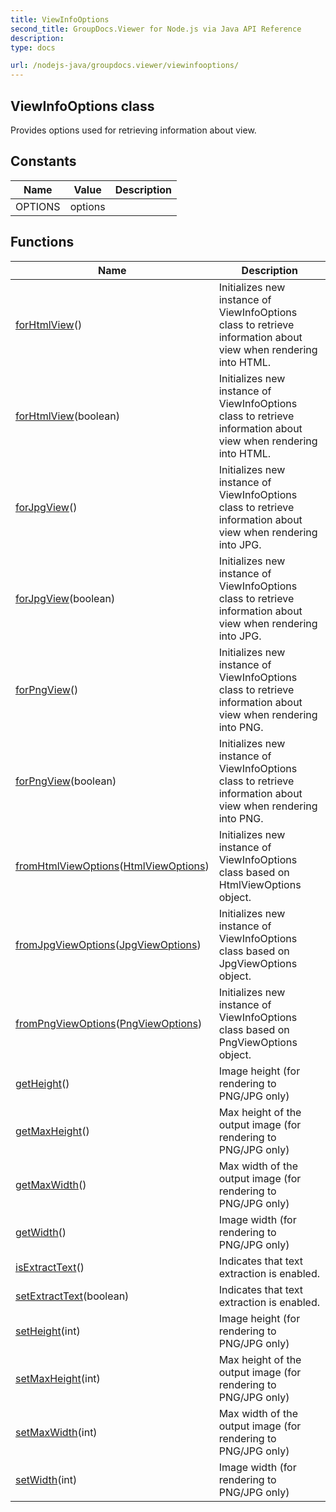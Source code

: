 ```yaml
---
title: ViewInfoOptions
second_title: GroupDocs.Viewer for Node.js via Java API Reference
description: 
type: docs

url: /nodejs-java/groupdocs.viewer/viewinfooptions/
---
```


## ViewInfoOptions class

 Provides options used for retrieving information about view.
 

## Constants

| Name | Value | Description |
| --- | --- | --- |
| OPTIONS | options |  |


## Functions

| Name | Description |
| --- | --- |
| [forHtmlView](forhtmlview)() | Initializes new instance of ViewInfoOptions class to retrieve information about view when rendering into HTML. |
| [forHtmlView](forhtmlview)(boolean) | Initializes new instance of ViewInfoOptions class to retrieve information about view when rendering into HTML. |
| [forJpgView](forjpgview)() | Initializes new instance of ViewInfoOptions class to retrieve information about view when rendering into JPG. |
| [forJpgView](forjpgview)(boolean) | Initializes new instance of ViewInfoOptions class to retrieve information about view when rendering into JPG. |
| [forPngView](forpngview)() | Initializes new instance of ViewInfoOptions class to retrieve information about view when rendering into PNG. |
| [forPngView](forpngview)(boolean) | Initializes new instance of ViewInfoOptions class to retrieve information about view when rendering into PNG. |
| [fromHtmlViewOptions](fromhtmlviewoptions)([HtmlViewOptions](../htmlviewoptions)) | Initializes new instance of ViewInfoOptions class based on HtmlViewOptions object. |
| [fromJpgViewOptions](fromjpgviewoptions)([JpgViewOptions](../jpgviewoptions)) | Initializes new instance of ViewInfoOptions class based on JpgViewOptions object. |
| [fromPngViewOptions](frompngviewoptions)([PngViewOptions](../pngviewoptions)) | Initializes new instance of ViewInfoOptions class based on PngViewOptions object. |
| [getHeight](getheight)() | Image height (for rendering to PNG/JPG only) |
| [getMaxHeight](getmaxheight)() | Max height of the output image (for rendering to PNG/JPG only) |
| [getMaxWidth](getmaxwidth)() | Max width of the output image (for rendering to PNG/JPG only) |
| [getWidth](getwidth)() | Image width (for rendering to PNG/JPG only) |
| [isExtractText](isextracttext)() | Indicates that text extraction is enabled. |
| [setExtractText](setextracttext)(boolean) | Indicates that text extraction is enabled. |
| [setHeight](setheight)(int) | Image height (for rendering to PNG/JPG only) |
| [setMaxHeight](setmaxheight)(int) | Max height of the output image (for rendering to PNG/JPG only) |
| [setMaxWidth](setmaxwidth)(int) | Max width of the output image (for rendering to PNG/JPG only) |
| [setWidth](setwidth)(int) | Image width (for rendering to PNG/JPG only) |
